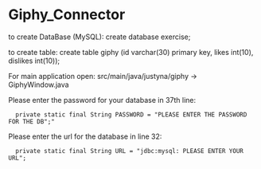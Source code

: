 # Giphy_Connector
to create DataBase (MySQL):
create database exercise;

to create table:
create table giphy (id varchar(30) primary key, likes int(10), dislikes int(10));


For main application open:
 	src/main/java/justyna/giphy -> GiphyWindow.java
  
  
  Please enter the password for your database in 37th line: 
  
      private static final String PASSWORD = "PLEASE ENTER THE PASSWORD FOR THE DB";"
  
  Please enter the url for the database in line 32: 
  
      private static final String URL = "jdbc:mysql: PLEASE ENTER YOUR URL";
